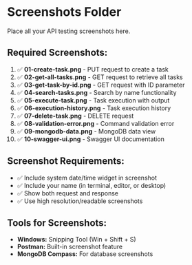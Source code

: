 # Screenshots Folder

Place all your API testing screenshots here.

## Required Screenshots:

1. ✅ **01-create-task.png** - PUT request to create a task
2. ✅ **02-get-all-tasks.png** - GET request to retrieve all tasks
3. ✅ **03-get-task-by-id.png** - GET request with ID parameter
4. ✅ **04-search-tasks.png** - Search by name functionality
5. ✅ **05-execute-task.png** - Task execution with output
6. ✅ **06-execution-history.png** - Task execution history
7. ✅ **07-delete-task.png** - DELETE request
8. ✅ **08-validation-error.png** - Command validation error
9. ✅ **09-mongodb-data.png** - MongoDB data view
10. ✅ **10-swagger-ui.png** - Swagger UI documentation

## Screenshot Requirements:
- ✅ Include system date/time widget in screenshot
- ✅ Include your name (in terminal, editor, or desktop)
- ✅ Show both request and response
- ✅ Use high resolution/readable screenshots

## Tools for Screenshots:
- **Windows:** Snipping Tool (Win + Shift + S)
- **Postman:** Built-in screenshot feature
- **MongoDB Compass:** For database screenshots
